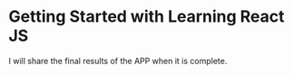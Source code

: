 # Getting Started with Learning React JS

I will share the final results of the APP when it is complete. 
